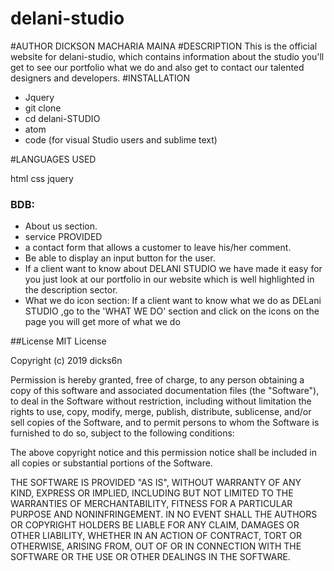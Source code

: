 # delani-studio
#AUTHOR
DICKSON MACHARIA MAINA
#DESCRIPTION
This is the official website for delani-studio, which contains information about the studio you'll get to see our portfolio what we do and also get to contact our talented designers and developers.
#INSTALLATION
* Jquery
* git clone
* cd delani-STUDIO
* atom
* code (for visual Studio users and sublime text)

#LANGUAGES USED

html
css
jquery

### BDB:
* About us section.
* service PROVIDED
* a contact form that allows a customer to leave his/her comment.
* Be able to display an input button for the user.
* If a client want to know about DELANI STUDIO we have made it easy for you just look at our portfolio in our website which is well highlighted in the description sector.
* What we do icon section: If a client want to know what we do as DELani STUDIO ,go to the 'WHAT WE DO' section and click on the icons on the page you will get more of what we do


##License
MIT License

Copyright (c) 2019 dicks6n

Permission is hereby granted, free of charge, to any person obtaining a copy of this software and associated documentation files (the "Software"), to deal in the Software without restriction, including without limitation the rights to use, copy, modify, merge, publish, distribute, sublicense, and/or sell copies of the Software, and to permit persons to whom the Software is furnished to do so, subject to the following conditions:

The above copyright notice and this permission notice shall be included in all copies or substantial portions of the Software.

THE SOFTWARE IS PROVIDED "AS IS", WITHOUT WARRANTY OF ANY KIND, EXPRESS OR IMPLIED, INCLUDING BUT NOT LIMITED TO THE WARRANTIES OF MERCHANTABILITY, FITNESS FOR A PARTICULAR PURPOSE AND NONINFRINGEMENT. IN NO EVENT SHALL THE AUTHORS OR COPYRIGHT HOLDERS BE LIABLE FOR ANY CLAIM, DAMAGES OR OTHER LIABILITY, WHETHER IN AN ACTION OF CONTRACT, TORT OR OTHERWISE, ARISING FROM, OUT OF OR IN CONNECTION WITH THE SOFTWARE OR THE USE OR OTHER DEALINGS IN THE SOFTWARE.
